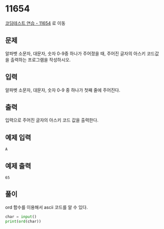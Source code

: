 # 11654

[코딩테스트 연습 - 11654][1] 로 이동

## 문제

알파벳 소문자, 대문자, 숫자 0-9중 하나가 주어졌을 때, 주어진 글자의 아스키 코드값을 출력하는 프로그램을 작성하시오.

## 입력

알파벳 소문자, 대문자, 숫자 0-9 중 하나가 첫째 줄에 주어진다.

## 출력

입력으로 주어진 글자의 아스키 코드 값을 출력한다.

## 예제 입력

```
A

```

## 예제 출력

```
65

```

## 풀이

ord 함수를 이용해서 ascii 코드를 알 수 있다.

```python
char = input()
print(ord(char))

```

[1]: https://www.acmicpc.net/problem/11654
